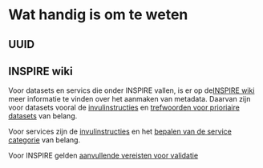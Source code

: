 # Wat handig is om te weten

## UUID

## INSPIRE wiki
Voor datasets en servics die onder INSPIRE vallen, is er op de[INSPIRE wiki](https://wiki.geonovum.nl/index.php?title=Aan_de_slag_met_INSPIRE) meer informatie te vinden over het aanmaken van metadata.
Daarvan zijn voor datasets vooral de [invulinstructies](https://wiki.geonovum.nl/index.php?title=Invulinstructie) en [trefwoorden voor prioriaire datasets](https://wiki.geonovum.nl/index.php?title=Prioritaire_datasets) van belang. 

Voor services zijn de [invulinstructies](https://wiki.geonovum.nl/index.php?title=Invulinstructie_voor_services) en het [bepalen van de service categorie](https://wiki.geonovum.nl/index.php?title=Wat_is_een_Spatial_Data_Service) van belang.

Voor INSPIRE gelden  [aanvullende vereisten voor validatie](https://wiki.geonovum.nl/index.php?title=Validatie)



